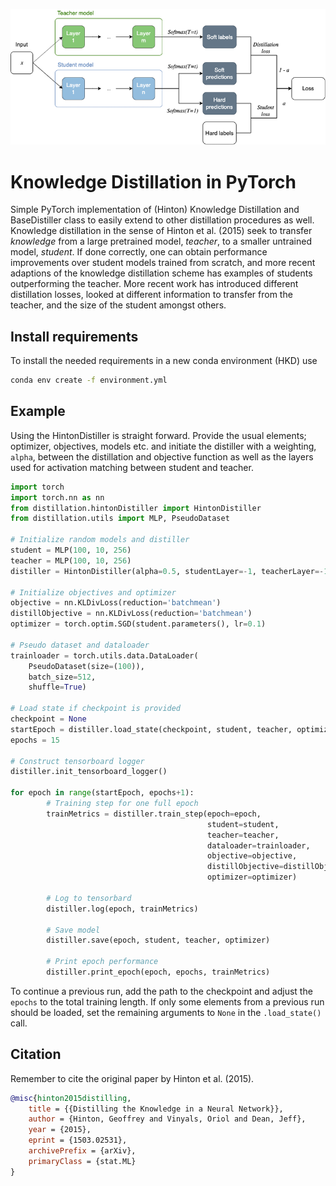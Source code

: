 ![Hinton Knowledge Distillation](/hintonKD.png)

# Knowledge Distillation in PyTorch
Simple PyTorch implementation of (Hinton) Knowledge Distillation and BaseDistiller class to easily extend to other distillation procedures as well. Knowledge distillation in the sense of Hinton et al. (2015) seek to transfer *knowledge* from a large pretrained model, *teacher*, to a smaller untrained model, *student*. If done correctly, one can obtain performance improvements over student models trained from scratch, and more recent adaptions of the knowledge distillation scheme has examples of students outperforming the teacher. More recent work has introduced different distillation losses, looked at different information to transfer from the teacher, and the size of the student amongst others.

## Install requirements
To install the needed requirements in a new conda environment (HKD) use

```bash
conda env create -f environment.yml
```

## Example
Using the HintonDistiller is straight forward. Provide the usual elements; optimizer, objectives, models etc. and initiate the distiller with a weighting, `alpha`, between the distillation and objective function as well as the layers used for activation matching between student and teacher.

```python
import torch
import torch.nn as nn
from distillation.hintonDistiller import HintonDistiller
from distillation.utils import MLP, PseudoDataset

# Initialize random models and distiller
student = MLP(100, 10, 256)
teacher = MLP(100, 10, 256)
distiller = HintonDistiller(alpha=0.5, studentLayer=-1, teacherLayer=-1)

# Initialize objectives and optimizer
objective = nn.KLDivLoss(reduction='batchmean')
distillObjective = nn.KLDivLoss(reduction='batchmean')
optimizer = torch.optim.SGD(student.parameters(), lr=0.1)

# Pseudo dataset and dataloader 
trainloader = torch.utils.data.DataLoader(
    PseudoDataset(size=(100)),
    batch_size=512,
    shuffle=True)

# Load state if checkpoint is provided
checkpoint = None
startEpoch = distiller.load_state(checkpoint, student, teacher, optimizer)
epochs = 15

# Construct tensorboard logger
distiller.init_tensorboard_logger()

for epoch in range(startEpoch, epochs+1):
        # Training step for one full epoch
        trainMetrics = distiller.train_step(epoch=epoch,
                                            student=student,
                                            teacher=teacher,
                                            dataloader=trainloader,
                                            objective=objective,
                                            distillObjective=distillObjective,
                                            optimizer=optimizer)
        
        # Log to tensorbard
        distiller.log(epoch, trainMetrics)

        # Save model
        distiller.save(epoch, student, teacher, optimizer)
        
        # Print epoch performance
        distiller.print_epoch(epoch, epochs, trainMetrics)
```

To continue a previous run, add the path to the checkpoint and adjust the `epochs` to the total training length. If only some elements from a previous run should be loaded, set the remaining arguments to `None` in the `.load_state()` call.


## Citation
Remember to cite the original paper by Hinton et al. (2015).

```bibtex
@misc{hinton2015distilling,
    title = {{Distilling the Knowledge in a Neural Network}},
    author = {Hinton, Geoffrey and Vinyals, Oriol and Dean, Jeff},
    year = {2015},
    eprint = {1503.02531},
    archivePrefix = {arXiv},
    primaryClass = {stat.ML}
}

```